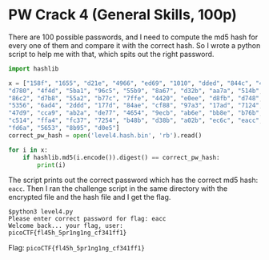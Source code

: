 # PW Crack 4 (General Skills, 100p)
There are 100 possible passwords, and I need to compute the md5 hash for every one of them and compare it with the correct hash.
So I wrote a python script to help me with that, which spits out the right password.
```python
import hashlib

x = ["158f", "1655", "d21e", "4966", "ed69", "1010", "dded", "844c", "40ab", "a948", "156c", "ab7f", "4a5f", "e38c", "ba12", "f7fd",
"d780", "4f4d", "5ba1", "96c5", "55b9", "8a67", "d32b", "aa7a", "514b", "e4e1", "1230", "cd19", "d6dd", "b01f", "fd2f", "7587",
"86c2", "d7b8", "55a2", "b77c", "7ffe", "4420", "e0ee", "d8fb", "d748", "b0fe", "2a37", "a638", "52db", "51b7", "5526", "40ed",
"5356", "6ad4", "2ddd", "177d", "84ae", "cf88", "97a3", "17ad", "7124", "eff2", "e373", "c974", "7689", "b8b2", "e899", "d042",
"47d9", "cca9", "ab2a", "de77", "4654", "9ecb", "ab6e", "bb8e", "b76b", "d661", "63f8", "7095", "567e", "b837", "2b80", "ad4f",
"c514", "ffa4", "fc37", "7254", "b48b", "d38b", "a02b", "ec6c", "eacc", "8b70", "b03e", "1b36", "81ff", "77e4", "dbe6", "59d9",
"fd6a", "5653", "8b95", "d0e5"]
correct_pw_hash = open('level4.hash.bin', 'rb').read()

for i in x:
    if hashlib.md5(i.encode()).digest() == correct_pw_hash:
        print(i)
```
The script prints out the correct password which has the correct md5 hash: `eacc`. Then I ran the challenge script in the same directory with the encrypted file and the hash file and I get the flag.
```
$python3 level4.py           
Please enter correct password for flag: eacc
Welcome back... your flag, user:
picoCTF{fl45h_5pr1ng1ng_cf341ff1}
```
Flag: `picoCTF{fl45h_5pr1ng1ng_cf341ff1}`
